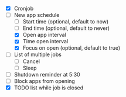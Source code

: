 - [x] Cronjob
- [ ] New app schedule
  - [ ] Start time (optional, default to now)
  - [ ] End time (optional, default to never)
  - [x] Open app interval
  - [x] Time open interval
  - [x] Focus on open (optional, default to true)
- [ ] List of multiple jobs
  - [ ] Cancel
  - [ ] Sleep
- [ ] Shutdown reminder at 5:30
- [ ] Block apps from opening
- [x] TODO list while job is closed
